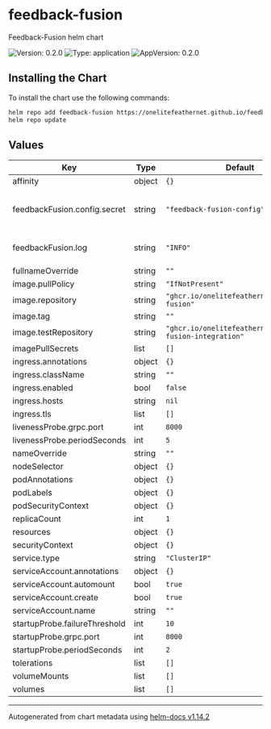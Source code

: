 # feedback-fusion

Feedback-Fusion helm chart

![Version: 0.2.0](https://img.shields.io/badge/Version-0.2.0-informational?style=flat-square) ![Type: application](https://img.shields.io/badge/Type-application-informational?style=flat-square) ![AppVersion: 0.2.0](https://img.shields.io/badge/AppVersion-0.2.0-informational?style=flat-square)

## Installing the Chart

To install the chart use the following commands:

```sh
helm repo add feedback-fusion https://onelitefeathernet.github.io/feedback-fusion/
helm repo update
```

## Values

| Key | Type | Default | Description |
|-----|------|---------|-------------|
| affinity | object | `{}` |  |
| feedbackFusion.config.secret | string | `"feedback-fusion-config"` | the secret containing the config.yaml For all configuration options see https://onelitefeathernet.github.io/feedback-fusion/nightly/docs/configuration.html |
| feedbackFusion.log | string | `"INFO"` | see https://onelitefeathernet.github.io/feedback-fusion/nightly/docs/observability/logging.html |
| fullnameOverride | string | `""` |  |
| image.pullPolicy | string | `"IfNotPresent"` |  |
| image.repository | string | `"ghcr.io/onelitefeathernet/feedback-fusion"` |  |
| image.tag | string | `""` |  |
| image.testRepository | string | `"ghcr.io/onelitefeathernet/feedback-fusion-integration"` |  |
| imagePullSecrets | list | `[]` |  |
| ingress.annotations | object | `{}` |  |
| ingress.className | string | `""` |  |
| ingress.enabled | bool | `false` |  |
| ingress.hosts | string | `nil` |  |
| ingress.tls | list | `[]` |  |
| livenessProbe.grpc.port | int | `8000` |  |
| livenessProbe.periodSeconds | int | `5` |  |
| nameOverride | string | `""` |  |
| nodeSelector | object | `{}` |  |
| podAnnotations | object | `{}` |  |
| podLabels | object | `{}` |  |
| podSecurityContext | object | `{}` |  |
| replicaCount | int | `1` |  |
| resources | object | `{}` |  |
| securityContext | object | `{}` |  |
| service.type | string | `"ClusterIP"` |  |
| serviceAccount.annotations | object | `{}` |  |
| serviceAccount.automount | bool | `true` |  |
| serviceAccount.create | bool | `true` |  |
| serviceAccount.name | string | `""` |  |
| startupProbe.failureThreshold | int | `10` |  |
| startupProbe.grpc.port | int | `8000` |  |
| startupProbe.periodSeconds | int | `2` |  |
| tolerations | list | `[]` |  |
| volumeMounts | list | `[]` |  |
| volumes | list | `[]` |  |

----------------------------------------------
Autogenerated from chart metadata using [helm-docs v1.14.2](https://github.com/norwoodj/helm-docs/releases/v1.14.2)
